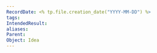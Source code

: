 ```yaml
---
RecordDate: <% tp.file.creation_date("YYYY-MM-DD") %>
tags: 
IntendedResult: 
aliases: 
Parent: 
Object: Idea
---
```


